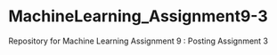 # MachineLearning_Assignment9-3
Repository for Machine Learning Assignment 9 : Posting Assignment 3
